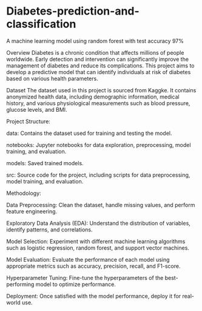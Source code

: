 # Diabetes-prediction-and-classification
A machine learning model using random forest with test accuracy 97% 

Overview
Diabetes is a chronic condition that affects millions of people worldwide. Early detection and intervention can significantly improve the management of diabetes and reduce its complications. This project aims to develop a predictive model that can identify individuals at risk of diabetes based on various health parameters.

Dataset
The dataset used in this project is sourced from Kaggke. It contains anonymized health data, including demographic information, medical history, and various physiological measurements such as blood pressure, glucose levels, and BMI.

Project Structure:

data: Contains the dataset used for training and testing the model.

notebooks: Jupyter notebooks for data exploration, preprocessing, model training, and evaluation.

models: Saved trained models.

src: Source code for the project, including scripts for data preprocessing, model training, and evaluation.

Methodology:

Data Preprocessing: Clean the dataset, handle missing values, and perform feature engineering.

Exploratory Data Analysis (EDA): Understand the distribution of variables, identify patterns, and correlations.

Model Selection: Experiment with different machine learning algorithms such as logistic regression, random forest, and support vector machines.

Model Evaluation: Evaluate the performance of each model using appropriate metrics such as accuracy, precision, recall, and F1-score.

Hyperparameter Tuning: Fine-tune the hyperparameters of the best-performing model to optimize performance.

Deployment: Once satisfied with the model performance, deploy it for real-world use.
